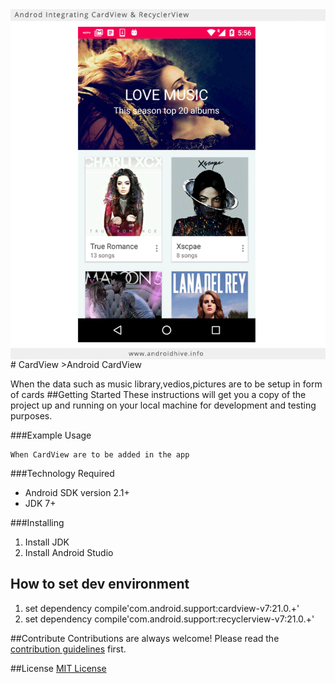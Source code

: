 <img src="cardview.png" align="right" />
# CardView
>Android CardView

When the data such as music library,vedios,pictures are to be setup in form of cards
##Getting Started
These instructions will get you a copy of the project up and running on your local machine for development and testing purposes.

###Example Usage
```
When CardView are to be added in the app
```
###Technology Required 
* Android SDK version 2.1+
* JDK 7+

###Installing
1. Install JDK
2. Install Android Studio

## How to set dev environment
1. set dependency compile'com.android.support:cardview-v7:21.0.+'
2. set dependency compile'com.android.support:recyclerview-v7:21.0.+'

##Contribute
Contributions are always welcome!
Please read the [contribution guidelines](contributing.md) first.

##License
[MIT License](LICENSE)


